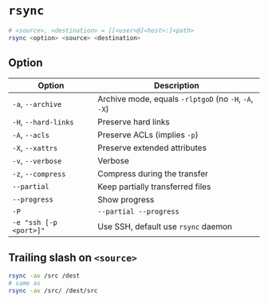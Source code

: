 # `rsync`

```bash
# <source>, <destination> = [[<user>@]<host>:]<path>
rsync <option> <source> <destination>
```

## Option

| Option | Description |
| - | - |
| `-a`, `--archive` | Archive mode, equals `-rlptgoD` (no `-H`, `-A`, `-X`) |
| `-H`, `--hard-links` | Preserve hard links |
| `-A`, `--acls` | Preserve ACLs (implies `-p`) |
| `-X`, `--xattrs` | Preserve extended attributes |
| `-v`, `--verbose` | Verbose |
| `-z`, `--compress` | Compress during the transfer |
| `--partial` | Keep partially transferred files |
| `--progress` | Show progress |
| `-P` | `--partial --progress` |
| `-e "ssh [-p <port>]"` | Use SSH, default use `rsync` daemon |

## Trailing slash on `<source>`

```bash
rsync -av /src /dest
# same as
rsync -av /src/ /dest/src
```
